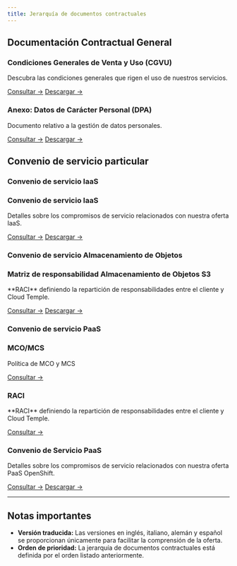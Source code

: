 ```yaml
---
title: Jerarquía de documentos contractuales
---
```


## Documentación Contractual General

<div class="card-grid">

  <div class="card">
    <h3>Condiciones Generales de Venta y Uso (CGVU)</h3>
    <p>Descubra las condiciones generales que rigen el uso de nuestros servicios.</p>
    <a href="/docs/governance/cgvu" class="card-link">Consultar &rarr;</a>
    <a href="/docs/governance/cgvu.docx" download="/docs/governance/cgvu.docx" class="card-link">Descargar &rarr;</a>
  </div>

  <div class="card">
    <h3>Anexo: Datos de Carácter Personal (DPA)</h3>
    <p>Documento relativo a la gestión de datos personales.</p>
    <a href="/docs/governance/dpa" class="card-link">Consultar &rarr;</a>
    <a href="/docs/governance/dpa.docx" download="/docs/governance/dpa.docx" class="card-link">Descargar &rarr;</a>

  </div>
</div>

## Convenio de servicio particular

### Convenio de servicio IaaS
 <div class="card-grid">
  <div class="card">
    <h3>Convenio de servicio IaaS</h3>
    <p>Detalles sobre los compromisos de servicio relacionados con nuestra oferta IaaS.</p>
    <a href="/docs/governance/iaas/sla_iaas" class="card-link">Consultar &rarr;</a>
    <a href="/docs/governance/iaas/sla_iaas.docx" download="/docs/governance/iaas/sla_iaas.docx" class="card-link">Descargar &rarr;</a>
  </div>
</div>

### Convenio de servicio Almacenamiento de Objetos
 <div class="card-grid">
  <div class="card">
    <h3>Matriz de responsabilidad Almacenamiento de Objetos S3</h3>
    <p>**RACI** definiendo la repartición de responsabilidades entre el cliente y Cloud Temple.</p>
    <a href="/docs/governance/iaas/raci_s3" class="card-link">Consultar &rarr;</a>
    <a href="/docs/governance/iaas/raci_s3.docx" download="/docs/governance/iaas/raci_s3.docx" class="card-link">Descargar &rarr;</a>
  </div>
</div>

### Convenio de servicio PaaS
 <div class="card-grid">
  <div class="card">
    <h3>MCO/MCS</h3>
    <p>Política de MCO y MCS</p>
    <a href="/docs/governance/paas/mco_mcs" class="card-link">Consultar &rarr;</a>
  </div>
  <div class="card">
    <h3>RACI</h3>
    <p>**RACI** definiendo la repartición de responsabilidades entre el cliente y Cloud Temple.</p>
    <a href="/docs/governance/paas/raci" class="card-link">Consultar &rarr;</a>
  </div>
  <div class="card">
    <h3>Convenio de Servicio PaaS</h3>
    <p>Detalles sobre los compromisos de servicio relacionados con nuestra oferta PaaS OpenShift.</p>
    <a href="/docs/governance/paas/service_agreement_paas" class="card-link">Consultar &rarr;</a>
    <a href="/docs/governance/paas/service_agreement_paas.docx" download="/docs/governance/paas/service_agreement_paas.docx" class="card-link">Descargar &rarr;</a>
  </div>
</div>

---

## Notas importantes

- **Versión traducida:** Las versiones en inglés, italiano, alemán y español se proporcionan únicamente para facilitar la comprensión de la oferta.
- **Orden de prioridad:** La jerarquía de documentos contractuales está definida por el orden listado anteriormente.
